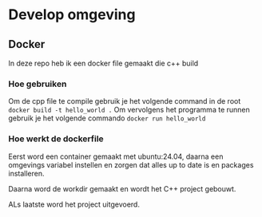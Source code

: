# Develop omgeving

## Docker
In deze repo heb ik een docker file gemaakt die c++ build

### Hoe gebruiken
Om de cpp file te compile gebruik je het volgende command in de root `docker build -t hello_world .`
Om vervolgens het programma te runnen gebruik je het volgende commando `docker run hello_world`

### Hoe werkt de dockerfile
Eerst word een container gemaakt met ubuntu:24.04, daarna een omgevings variabel instellen en zorgen dat alles up to date is en packages installeren. 

Daarna word de workdir gemaakt en wordt het C++ project gebouwt. 

ALs laatste word het project uitgevoerd.